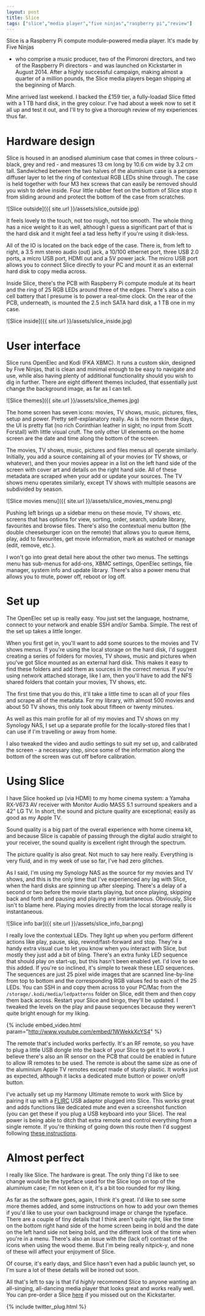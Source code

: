 ```yaml
---
layout: post
title: Slice
tags: ["slice","media player","five ninjas","raspberry pi","review"]
---
```


Slice is a Raspberry Pi compute module-powered media player. It's made by Five Ninjas 
- who comprise a music producer, two of the Pimoroni directors, and two of the Raspberry
Pi directors - and was launched on Kickstarter in August 2014. After a highly successful
campaign, making almost a quarter of a million pounds, the Slice media players began 
shipping at the beginning of March.

Mine arrived last weekend. I backed the £159 tier, a fully-loadad Slice fitted with a
1 TB hard disk, in the grey colour. I've had about a week now to set it all up and 
test it out, and I'll try to give a thorough review of my experiences thus far.

# Hardware design

Slice is housed in an anodised aluminium case that comes in three colours - black, grey 
and red - and measures  13 cm long by 10.6 cm wide by 3.2 cm tall. Sandwiched between
the two halves of the aluminium case is a perspex diffuser layer to let the ring of 
contextual RGB LEDs shine through. The case is held together with four M3 hex screws
that can easily be removed should you wish to delve inside. Four little rubber feet on the 
bottom of Slice stop it from sliding around and protect the bottom of the case from 
scratches.

![Slice outside]({{ site.url }}/assets/slice_outside.jpg)

It feels lovely to the touch, not too rough, not too smooth. The whole thing has a nice
weight to it as well, although I guess a significant part of that is the hard disk and
it might feel a tad less hefty if you're using it disk-less.

All of the IO is located on the back edge of the case. There is, from left to right, a
3.5 mm stereo audio (out) jack, a 10/100 ethernet port, three USB 2.0 ports, a micro USB 
port, HDMI out and a 5V power jack. The micro USB port allows you to connect Slice directly
to your PC and mount it as an external hard disk to copy media across.

Inside Slice, there's the PCB with Raspberry Pi compute module at its heart and the ring of 
25 RGB LEDs around three of the edges. There's also a coin cell battery that I presume is 
to power a real-time clock. On the rear of the PCB, underneath, is mounted the 2.5 inch 
SATA hard disk, a 1 TB one in my case.

![Slice inside]({{ site.url }}/assets/slice_inside.jpg)

# User interface

Slice runs OpenElec and Kodi (FKA XBMC). It runs a custom skin, designed by Five Ninjas,
that is clean and minimal enough to be easy to navigate and use, while also having plenty of 
additional functionality should you wish to dig in further. There are eight different themes
included, that essentially just change the background image, as far as I can tell.

![Slice themes]({{ site.url }}/assets/slice_themes.jpg)

The home screen has seven icons: movies, TV shows, music, pictures, files, setup and power.
Pretty self-explanatory really. As is the norm these days, the UI is pretty flat (no rich 
Corinthian leather in sight; no input from Scott Forstall) with little visual cruft. The only 
other UI elements on the home screen are the date and time along the bottom of the screen.

The movies, TV shows, music, pictures and files menus all operate similarly. Initially, you 
add a source containing all of your movies (or TV shows, or whatever), and then your movies
appear in a list on the left hand side of the screen with cover art and details on the right
hand side. All of these metadata are scraped when your add or update your sources. The TV
shows menu operates similarly, except TV shows with multiple seasons are subdivided by 
season.

![Slice movies menu]({{ site.url }}/assets/slice_movies_menu.png)

Pushing left brings up a sidebar menu on these movie, TV shows, etc. screens that has options 
for view, sorting, order, search, update library, favourites and browse files. There's also 
the contextual menu button (the double cheeseburger icon on the remote) that allows you to
queue items, play, add to favourites, get movie information, mark as watched or manage (edit,
remove, etc.).

I won't go into great detail here about the other two menus. The settings menu has sub-menus 
for add-ons, XBMC settings, OpenElec settings, file manager, system info and update library. 
There's also a power menu that allows you to mute, power off, reboot or log off.

# Set up

The OpenElec set up is really easy. You just set the language, hostname, connect to your
network and enable SSH and/or Samba. Simple. The rest of the set up takes a little longer.

When you first get in, you'll want to add some sources to the movies and TV shows menus. If
you're using the local storage on the hard disk, I'd suggest creating a series of folders
for movies, TV shows, music and pictures when you've got Slice mounted as an external hard
disk. This makes it easy to find these folders and add them as sources in the correct menus.
If you're using network attached storage, like I am, then you'll have to add the NFS shared 
folders that contain your movies, TV shows, etc.

The first time that you do this, it'll take a little time to scan all of your files and scrape
all of the metadata. For my library, with almost 500 movies and about 50 TV shows, this only
took about fifteen or twenty minutes.

As well as this main profile for all of my movies and TV shows on my Synology NAS, I set up
a separate profile for the locally-stored files that I can use if I'm travelling or away from
home.

I also tweaked the video and audio settings to suit my set up, and calibrated the screen - a
necessary step, since some of the information along the bottom of the screen was cut off before
calibration.

# Using Slice

I have Slice hooked up (via HDMI) to my home cinema system: a Yamaha RX-V673 AV receiver with 
Monitor Audio MASS 5.1 surround speakers and a 42" LG TV. In short, the sound and picture quality
are exceptional; easily as good as my Apple TV.

Sound quality is a big part of the overall experience with home cinema kit, and because Slice is
capable of passing through the digital audio straight to your receiver, the sound quality is 
excellent right through the spectrum.

The picture quality is also great. Not much to say here really. Everything is very fluid, and 
in my week of use so far, I've had zero glitches.

As I said, I'm using my Synology NAS as the source for my movies and TV shows, and this is the
only time that I've experienced any lag with Slice, when the hard disks are spinning up after 
sleeping. There's a delay of a second or two before the movie starts playing, but once playing, 
skipping back and forth and pausing and playing are instantaneous. Obviously, Slice isn't to blame
here. Playing movies directly from the local storage really is instantaneous.

![Slice info bar]({{ site.url }}/assets/slice_info_bar.png)

I really love the contextual LEDs. They light up when you perform different actions like play,
pause, skip, rewind/fast-forward and stop. They're a handy extra visual cue to let you know 
when you interact with Slice, but mostly they just add a bit of bling. There's an extra funky
LED sequence that should play on start-up, but this hasn't been enabled yet. I'd love to see
this added. If you're so inclined, it's simple to tweak these LED sequences. The sequences
are just 25 pixel wide images that are scanned line-by-line from top to bottom and the 
corresponding RGB values fed to each of the 25 LEDs. You can SSH in and copy them across to
your PC/Mac from the `/storage/.kodi/media/ledpatterns` folder on Slice, edit them and then
copy them back across. Restart your Slice and bingo, they'll be updated. I tweaked the levels 
on the play and pause sequences because they weren't quite bright enough for my liking.

{% include embed_video.html param="http://www.youtube.com/embed/1WWekkXcYS4" %}

The remote that's included works perfectly. It's an RF remote, so you have to plug a little
USB dongle into the back of your Slice to get it to work. I believe there's also an IR sensor
on the PCB that could be enabled in future to allow IR remotes to be used. The remote is about 
the same size as one of the aluminium Apple TV remotes except made of sturdy plastic. It works 
just as expected, although it lacks a dedicated mute button or power on/off button.

I've actually set up my Harmony Ultimate remote to work with Slice by pairing it up with a 
[FLIRC](https://flirc.tv/more/flirc-usb)
USB adaptor plugged into Slice. This works great and adds functions like dedicated mute and even
a screenshot function (you can get these if you plug a USB keyboard into your Slice). The real
power is being able to ditch that extra remote and control everything from a single remote. If
you're thinking of going down this route then I'd suggest following 
[these instructions](https://flirc.zendesk.com/hc/en-us/articles/200712568-Logitech-Harmony-Remotes).

# Almost perfect

I really like Slice. The hardware is great. The only thing I'd like to see change would be the
typeface used for the Slice logo on top of the aluminium case; I'm not keen on it, it's a bit too
rounded for my liking.

As far as the software goes, again, I think it's great. I'd like to see some more themes added, and
some instructions on how to add your own themes if you'd like to use your own background image or
change the typeface. There are a couple of tiny details that I think aren't quite right, like the
time on the bottom right hand side of the home screen being in bold and the date on the left hand
side not being bold, and the different look of the time when you're in a menu. There's also an
issue with the (lack of) contrast of the icons when using the wood theme. But I'm being really
nitpick-y, and none of these will affect your enjoyment of Slice.

Of course, it's early days, and Slice hasn't even had a public launch yet, so I'm sure a lot of these
details will be ironed out soon.

All that's left to say is that I'd *highly* recommend Slice to anyone wanting an all-singing, 
all-dancing media player that looks great and works really well. You can pre-order a Slice
[here](http://fiveninjas.com/#slice) if you missed out on the Kickstarter.

{% include twitter_plug.html %}
